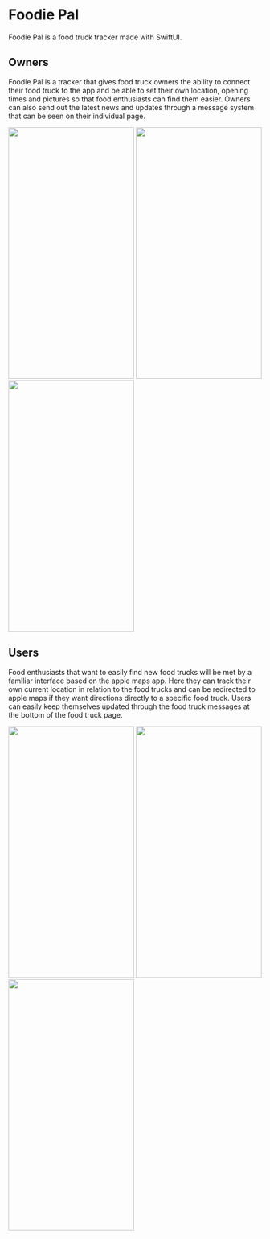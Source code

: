 # Foodie Pal
Foodie Pal is a food truck tracker made with SwiftUI.


## Owners

Foodie Pal is a tracker that gives food truck owners the ability to connect their food truck to the app and be able to set their own location, opening times and pictures so that food enthusiasts can find them easier.
Owners can also send out the latest news and updates through a message system that can be seen on their individual page.


 <img src="https://user-images.githubusercontent.com/113976426/221750749-f1663976-6cc1-4211-96bd-0f1a587fe982.png" width="250" height="500"> <img src="https://user-images.githubusercontent.com/113976426/221751725-f059d614-2b73-4498-a0c1-3a3960615ddd.png" width="250" height="500"> <img src="https://user-images.githubusercontent.com/113976426/221752800-10e05b54-6b6a-4dc6-af8f-20b1ee373b5c.png" width="250" height="500">

## Users
Food enthusiasts that want to easily find new food trucks will be met by a familiar interface based on the apple maps app. Here they can track their own current location in relation to the food trucks and can be redirected to apple maps if they want directions directly to a specific food truck. Users can easily keep themselves updated through the food truck messages at the bottom of the food truck page.

<img src="https://user-images.githubusercontent.com/113976426/221751873-3855185c-5d65-4529-ab48-b8620876531d.png" width="250" height="500"> <img src="https://user-images.githubusercontent.com/113976426/221752684-02fb2788-41cd-499b-8fd6-599a536173d2.png" width="250" height="500"> <img src="https://user-images.githubusercontent.com/113976426/221753075-521dc99a-8669-4e80-9d05-79618ae3da7b.png" width="250" height="500">

